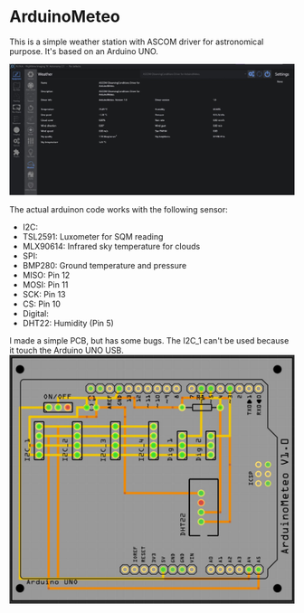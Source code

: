 # ArduinoMeteo
 This is a simple weather station with ASCOM driver for astronomical purpose.
 It's based on an Arduino UNO.
 
 ![ArduinoMeteo on NINA](https://github.com/rotura/ArduinoMeteo/blob/main/images/ArduinoMeteo_NINA.jpg)
 
 The actual arduinon code works with the following sensor:
 - I2C:
  - TSL2591: Luxometer for SQM reading
  - MLX90614: Infrared sky temperature for clouds 
 - SPI:
  - BMP280: Ground temperature and pressure
   - MISO: Pin 12
   - MOSI: Pin 11
   - SCK:  Pin 13
   - CS:   Pin 10 
 - Digital:
  - DHT22: Humidity (Pin 5)

I made a simple PCB, but has some bugs. The I2C_1 can't be used because it touch the Arduino UNO USB.
 ![ArduinoMeteo PCB](https://github.com/rotura/ArduinoMeteo/blob/main/images/PCB.jpg)
 

